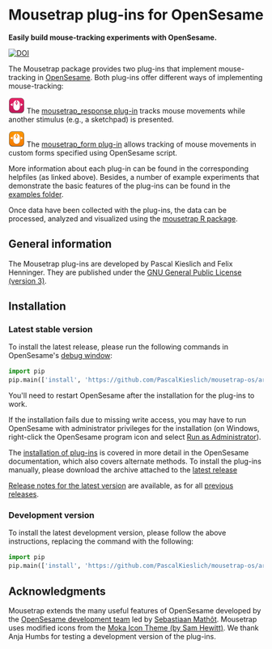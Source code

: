 # Mousetrap plug-ins for OpenSesame

__Easily build mouse-tracking experiments with OpenSesame.__

[![DOI](https://zenodo.org/badge/22029/PascalKieslich/mousetrap-os.svg)](https://zenodo.org/badge/latestdoi/22029/PascalKieslich/mousetrap-os)

The Mousetrap package provides two plug-ins that implement mouse-tracking in [OpenSesame](http://osdoc.cogsci.nl/).
Both plug-ins offer different ways of implementing mouse-tracking:

![alt text](plugins/mousetrap_response/mousetrap_response_large.png "mousetrap_response plug-in") The [mousetrap_response plug-in](plugins/mousetrap_response/mousetrap_response.md) tracks mouse movements while another stimulus (e.g., a sketchpad) is presented.

![alt text](plugins/mousetrap_form/mousetrap_form_large.png "mousetrap_form plug-in") The [mousetrap_form plug-in](plugins/mousetrap_form/mousetrap_form.md) allows tracking of mouse movements in custom forms specified using OpenSesame script.

More information about each plug-in can be found in the corresponding helpfiles (as linked above).
Besides, a number of example experiments that demonstrate the basic features of the plug-ins can be found in the [examples folder](examples).

Once data have been collected with the plug-ins, the data can be processed, analyzed and visualized using the [mousetrap R package](https://github.com/PascalKieslich/mousetrap).


## General information
The Mousetrap plug-ins are developed by Pascal Kieslich and Felix Henninger.
They are published under the [GNU General Public License (version 3)](LICENSE).

## Installation

### Latest stable version

To install the latest release, please run the following commands in OpenSesame's [debug window](http://osdoc.cogsci.nl/manual/interface/#the-debug-window):

```python
import pip
pip.main(['install', 'https://github.com/PascalKieslich/mousetrap-os/archive/stable.zip'])
```

You'll need to restart OpenSesame after the installation for the plug-ins to work.

If the installation fails due to missing write access, you may have to run OpenSesame with administrator privileges for the installation (on Windows, right-click the OpenSesame program icon and select [Run as Administrator](https://technet.microsoft.com/en-us/library/cc732200.aspx)).

The [installation of plug-ins](http://osdoc.cogsci.nl/manual/environment/#installing-plugins-and-extensions) is covered in more detail in the OpenSesame documentation, which also covers alternate methods. To install the plug-ins manually, please download the archive attached to the [latest release](https://github.com/PascalKieslich/mousetrap-os/releases/latest)

[Release notes for the latest version](https://github.com/PascalKieslich/mousetrap-os/releases/latest) are available, as for all [previous releases](https://github.com/PascalKieslich/mousetrap-os/releases).

### Development version

To install the latest development version, please follow the above instructions, replacing the command with the following:

```python
import pip
pip.main(['install', 'https://github.com/PascalKieslich/mousetrap-os/archive/master.zip'])
```

## Acknowledgments
Mousetrap extends the many useful features of OpenSesame developed by the [OpenSesame development team](http://osdoc.cogsci.nl/team/) led by [Sebastiaan Mathôt](http://www.cogsci.nl/smathot).
Mousetrap uses modified icons from the [Moka Icon Theme (by Sam Hewitt)](https://snwh.org/moka). We thank Anja Humbs for testing a development version of the plug-ins.
